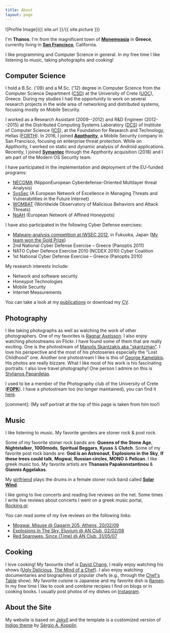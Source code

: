 ```yaml
---
title: About
layout: page
---
```

![Profile Image]({{ site.url }}/{{ site.picture }})

I'm **Thanos**. I'm from the magnificent town of **[Monemvasia][]** in **Greece**, currenlty living in **[San Francisco][]**, California.
 
I like programming and Computer Science in general. In my free time I like listening
to music, taking photographs and cooking!

[Monemvasia]: http://en.wikipedia.org/wiki/Monemvasia
[San Francisco]: https://en.wikipedia.org/wiki/San_Francisco

Computer Science
-----------


I hold a B.Sc. ('09) and a M.Sc. ('12) degree in Computer Science from the Computer Science Department ([CSD][]) at the
University of Crete ([UOC][]), Greece. During my studies I had the opportunity to work on several research projects in the
wide area of networking and distributed systems, focusing mostly on Mobile Security.

I worked as a Research Assistant (2009--2012) and R&D Engineer (2012--2015) at the Distributed Computing Systems
Laboratory ([DCS][]) of Institute of Computer Science ([ICS][]), at the Foundation for Research and Technology, Hellas ([FORTH][]).
In 2016, I joined **[Appthority][]**, a Mobile Security company in San Francisco, focusing on enterprise threat protection. While
on Appthority, I worked on static and dynamic analysis of Android applications. Recently, I joined **[Symantec][]** through the
Appthority acquisition (2018) and I am part of the Modern OS Security team.

[CSD]: http://www.csd.uoc.gr/
[UOC]: http://www.uoc.gr/
[DCS]: http://dcs.ics.forth.gr/
[ICS]: http://www.ics.forth.gr/
[FORTH]: http://www.forth.gr/
[Appthority]: https://www.appthority.com/
[Symantec]: https://www.symantec.com/

I have participated in the implementation and deployment of the EU-funded programs:
* [NECOMA][] (NipponEuropean Cyberdefense-Oriented Multilayer threat Analysis)
* [SysSec][] (A European Network of Excellence in Managing Threats and Vulnerabilities in the Future Internet)
* [WOMBAT][] (Worldwide Observatory of Malicious Behaviors and Attack Threats)
* [NoAH][] (European Network of Affined Honeypots)
	
[WOMBAT]: http://www.wombat-project.eu/
[NoAH]: https://www.fp6-noah.org/
[SysSec]: http://www.syssec-project.eu/
[NECOMA]: https://www.necoma-project.eu/

I have also participated in the following Cyber Defense exercises:

* [Malware-analysis competition at IWSEC 2012][IWSEC2012-comp], in Fukuoka, Japan ([My team won the Gold Prize][SYSSECWINS])
* 2nd National Cyber Defense Exercise – Greece (Panoptis 2011)
* NATO Cyber Defence Exercise 2010 (NCDEX 2010) Cyber Coalition
* 1st National Cyber Defense Exercise – Greece (Panoptis 2010)

[IWSEC2012-comp]: http://www.iwsec.org/2012/events.html
[SYSSECWINS]: http://ec.europa.eu/digital-agenda/en/news/syssec-research-wins-gold-prize-iwsec-malware-analysis-competition

My research interests include:

* Network and software security
* Honeypot Technologies
* Mobile Security
* Internet Measurements

You can take a look at my [publications][] or download my [CV][].

[publications]: /publications/
[CV]: /media/pdfs/CV_petsas.pdf


Photography
----------

I like taking photographs as well as watching the work of other photographers.
One of my favorites is [Ragnar Axelsson][]. I also enjoy watching photostreams
on Flickr. I have found some of them that are really exciting. One is the
photostream of [Manolis Skantzakis aka "skantzman"][skantzman]. I love his perspective
and the most of his photoseries especially the "Lost Childhood" one. Another
one photostream I like is this of [George Kamelakis][kamelman]. His photos are really
bizzare. What I like most of his work is his fascinating portraits.
I also love travel photography! One person I admire on this is [Stylianos Papardelas][pap].

I used to be a member of the Photography club of the University of Crete ([**FOPK**][fopk]).
I have a photostream too (no longer maintained), you can find it [here][myFlickr].

[Ragnar Axelsson]: http://www.rax.is/
[skantzman]: http://www.flickr.com/photos/skantzman/
[lh]: http://www.youtube.com/watch?v=utT-EajJai0
[kamelman]: http://www.flickr.com/photos/georgekamelakis/
[pap]: http://www.stylianospapardelas.com/
[myFlickr]: http://www.flickr.com/photos/thanasispetsas/
[fopk]: http://fopk.culture.uoc.gr/
[comment]: (My self portrait at the top of this page is taken from him too!)


Music
-----
	
I like listening to music. My favorite genders are stoner rock & post rock.

Some of my favorite stoner rock bands are: **Queens of the Stone Age**, **Nightstalker**, **1000mods**, **Spiritual Beggars**,
**Kyuss** & **Clutch**. Some of my favorite post rock bands
are: **God is an Astronaut**, **Explosions in the Sky**, **If these trees could talk**,
**Mogwai**, **Russian circles**, **MONO** & **Pelican**. I like greek music too. My favorite artists
are **Thanasis Papakonstantinou** & **Giannis Aggelakas**.

My [girlfriend] plays the drums in a female stoner rock band called [**Solar Wind**][solarwind].

[solarwind]: http://www.facebook.com/pages/Solar-Wind/146300175497399
[girlfriend]: http://www.facebook.com/amwateroil

I like going to live concerts and reading live reviews on the net. Some times I write live
reviews about concerts I went on a greek music portal, [Rocking.gr][rocking].

You can read some of my live reviews on the following links:
<ul>
	<li><a href="http://www.rocking.gr/article5520.php" target="_blank"> Mogwai, Misuse @ Gagarin 205, Athens, 20/02/09 </a></li>
	<li> <a href="http://www.rocking.gr/live/Explosions_In_The_Sky_Eluvium_@_AN_Club_02/02/08/4246/" target="_blank"> Explosions In The Sky, Eluvium @ AN Club, 02/02/08 </a></li>
	<li> <a href="http://www.rocking.gr/live/Red_Sparowes_Since_%28Time%29_@_AN_Club_31/05/07/3534/" target="_blank"> Red Sparowes, Since (Time) @ AN Club, 31/05/07 </a></li>
</ul> 


[rocking]: http://www.rocking.gr/

Cooking
-----------

I love cooking! My favourite chef is [David Chang][], I really enjoy watching his shows ([Ugly Delicious][], [The Mind of a Chef][]).
I also enjoy watching documentaries and biographies of popular chefs (e.g., through the [Chef's Table][] show). My favorite cuisine is
Japanese and my favorite dish is [Ramen][]. In my free time I like to cook and combine recipies I find on blogs or in cooking books.
I usually post photos of my dishes on [Instagram].

[David Chang]: https://en.wikipedia.org/wiki/David_Chang
[Ugly Delicious]: https://en.wikipedia.org/wiki/Ugly_Delicious
[The Mind of a Chef]: https://en.wikipedia.org/wiki/The_Mind_of_a_Chef
[Chef's Table]: https://en.wikipedia.org/wiki/Chef's_Table
[Ramen]: https://en.wikipedia.org/wiki/Ramen
[Instagram]: https://www.instagram.com/thanasispetsas/

About the Site
-----------
My website is based on [Jekyll][] and the template is a customized version of [Indigo theme][] by [Sérgio A. Kopplin][].

[Jekyll]: https://jekyllrb.com/
[Indigo theme]: https://github.com/sergiokopplin/indigo
[Sérgio A. Kopplin]: https://github.com/sergiokopplin

